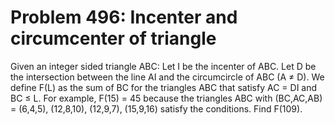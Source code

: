 # Problem 496: Incenter and circumcenter of triangle
Given an integer sided triangle ABC: Let I be the incenter of ABC. Let D
be the intersection between the line AI and the circumcircle of ABC (A ≠
D). We define F(L) as the sum of BC for the triangles ABC that satisfy
AC = DI and BC ≤ L. For example, F(15) = 45 because the triangles ABC
with (BC,AC,AB) = (6,4,5), (12,8,10), (12,9,7), (15,9,16) satisfy the
conditions. Find F(109).
